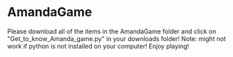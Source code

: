 # AmandaGame
Please download all of the items in the AmandaGame folder and click on "Get_to_know_Amanda_game.py" in your downloads folder! Note: might not work if python is not installed on your computer! Enjoy playing!
